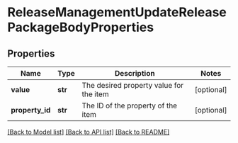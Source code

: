 # ReleaseManagementUpdateReleasePackageBodyProperties

## Properties
Name | Type | Description | Notes
------------ | ------------- | ------------- | -------------
**value** | **str** | The desired property value for the item | [optional] 
**property_id** | **str** | The ID of the property of the item | [optional] 

[[Back to Model list]](../README.md#documentation-for-models) [[Back to API list]](../README.md#documentation-for-api-endpoints) [[Back to README]](../README.md)


